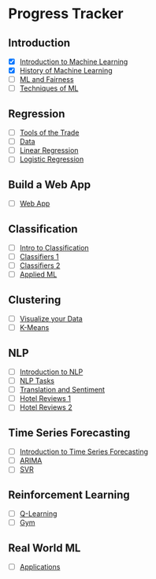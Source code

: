# Progress Tracker

## Introduction
  - [x] [Introduction to Machine Learning](../1-Introduction/1-intro-to-ML/README.md)
  - [x] [History of Machine Learning](../1-Introduction/2-history-of-ML/README.md)
  - [ ] [ML and Fairness](../1-Introduction/3-fairness/README.md)
  - [ ] [Techniques of ML](../1-Introduction/4-techniques-of-ML/README.md)

## Regression
  - [ ] [Tools of the Trade](../2-Regression/1-Tools/README.md)
  - [ ] [Data](../2-Regression/2-Data/README.md)
  - [ ] [Linear Regression](../2-Regression/3-Linear/README.md)
  - [ ] [Logistic Regression](../2-Regression/4-Logistic/README.md)

## Build a Web App
  - [ ] [Web App](../3-Web-App/1-Web-App/README.md)

## Classification
  - [ ] [Intro to Classification](../4-Classification/1-Introduction/README.md)
  - [ ] [Classifiers 1](../4-Classification/2-Classifiers-1/README.md)
  - [ ] [Classifiers 2](../4-Classification/3-Classifiers-2/README.md)
  - [ ] [Applied ML](../4-Classification/4-Applied/README.md)

## Clustering
  - [ ] [Visualize your Data](../5-Clustering/1-Visualize/README.md)
  - [ ] [K-Means](../5-Clustering/2-K-Means/README.md)

## NLP
  - [ ] [Introduction to NLP](../6-NLP/1-Introduction-to-NLP/README.md)
  - [ ] [NLP Tasks](../6-NLP/2-Tasks/README.md)
  - [ ] [Translation and Sentiment](../6-NLP/3-Translation-Sentiment/README.md)
  - [ ] [Hotel Reviews 1](../6-NLP/4-Hotel-Reviews-1/README.md)
  - [ ] [Hotel Reviews 2](../6-NLP/5-Hotel-Reviews-2/README.md)

## Time Series Forecasting
  - [ ] [Introduction to Time Series Forecasting](../7-TimeSeries/1-Introduction/README.md)
  - [ ] [ARIMA](../7-TimeSeries/2-ARIMA/README.md)
  - [ ] [SVR](../7-TimeSeries/3-SVR/README.md)

## Reinforcement Learning
  - [ ] [Q-Learning](../8-Reinforcement/1-QLearning/README.md)
  - [ ] [Gym](../8-Reinforcement/2-Gym/README.md)

## Real World ML
  - [ ] [Applications](../9-Real-World/1-Applications/README.md)